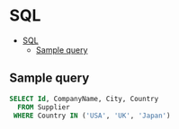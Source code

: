 # SQL

<!--ts-->
* [SQL](sql.md#sql)
   * [Sample query](sql.md#sample-query)

<!-- Added by: runner, at: Tue May 25 16:40:29 UTC 2021 -->

<!--te-->

## Sample query

```sql
SELECT Id, CompanyName, City, Country
  FROM Supplier
 WHERE Country IN ('USA', 'UK', 'Japan')
```
